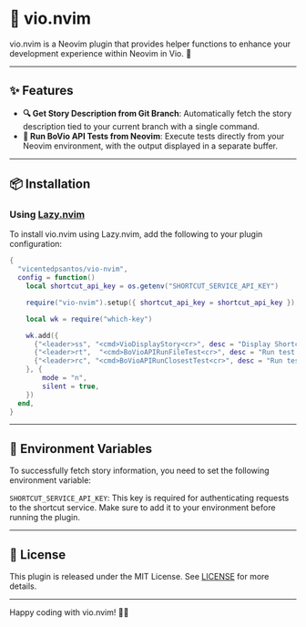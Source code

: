 # 🎉 vio.nvim

vio.nvim is a Neovim plugin that provides helper functions to enhance your development experience within Neovim in Vio. 🚀

---

## ✨ Features

- **🔍 Get Story Description from Git Branch**: Automatically fetch the story description tied to your current branch with a single command.
- **🧪 Run BoVio API Tests from Neovim**: Execute tests directly from your Neovim environment, with the output displayed in a separate buffer.

---

## 📦 Installation

### Using [Lazy.nvim](https://github.com/folke/lazy.nvim)

To install vio.nvim using Lazy.nvim, add the following to your plugin configuration:

```lua
{
  "vicentedpsantos/vio-nvim",
  config = function()
    local shortcut_api_key = os.getenv("SHORTCUT_SERVICE_API_KEY")

    require("vio-nvim").setup({ shortcut_api_key = shortcut_api_key })

    local wk = require("which-key")

    wk.add({
      {"<leader>ss", "<cmd>VioDisplayStory<cr>", desc = "Display Shortcut Story" },
      {"<leader>rt",  "<cmd>BoVioAPIRunFileTest<cr>", desc = "Run test file." },
      {"<leader>rc", "<cmd>BoVioAPIRunClosestTest<cr>", desc = "Run test file." },
    }, {
        mode = "n",
        silent = true,
    })
  end,
}
```
---

## 🌱 Environment Variables

To successfully fetch story information, you need to set the following environment variable:

`SHORTCUT_SERVICE_API_KEY`: This key is required for authenticating requests to the shortcut service. Make sure to add it to your environment before running the plugin.

---

## 📜 License

This plugin is released under the MIT License. See [LICENSE](./LICENSE) for more details.

---

Happy coding with vio.nvim! 🚀✨
